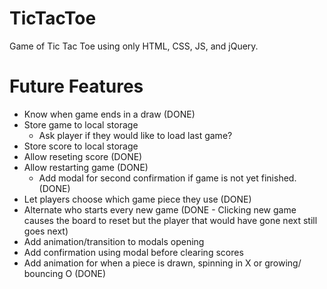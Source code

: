 # TicTacToe
Game of Tic Tac Toe using only HTML, CSS, JS, and jQuery.

# Future Features
- Know when game ends in a draw (DONE)
- Store game to local storage
	- Ask player if they would like to load last game?
- Store score to local storage
- Allow reseting score (DONE)
- Allow restarting game (DONE)
	- Add modal for second confirmation if game is not yet finished. (DONE)
- Let players choose which game piece they use (DONE)
- Alternate who starts every new game (DONE - Clicking new game causes the board to reset but the player that would have gone next still goes next)
- Add animation/transition to modals opening
- Add confirmation using modal before clearing scores
- Add animation for when a piece is drawn, spinning in X or growing/ bouncing O (DONE)
